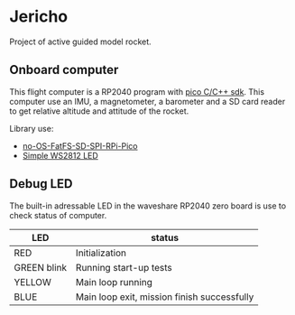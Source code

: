 # Jericho

Project of active guided model rocket.

## Onboard computer

This flight computer is a RP2040 program with [pico C/C++ sdk](https://github.com/raspberrypi/pico-sdk). This computer use an IMU, a magnetometer, a barometer and a SD card reader to get relative altitude and attitude of the rocket.

Library use:

- [no-OS-FatFS-SD-SPI-RPi-Pico](https://github.com/carlk3/no-OS-FatFS-SD-SPI-RPi-Pico)
- [Simple WS2812 LED](https://github.com/ForsakenNGS/Pico_WS2812)

## Debug LED

The built-in adressable LED in the waveshare RP2040 zero board is use to check status of computer.

LED | status
--|--
RED | Initialization
GREEN blink | Running start-up tests
YELLOW | Main loop running
BLUE | Main loop exit, mission finish successfully
